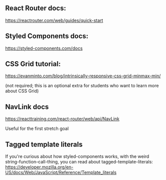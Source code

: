 ## React Router docs:

https://reactrouter.com/web/guides/quick-start

## Styled Components docs:

https://styled-components.com/docs

## CSS Grid tutorial:

https://evanminto.com/blog/intrinsically-responsive-css-grid-minmax-min/

(not required; this is an optional extra for students who want to learn more about CSS Grid)

## NavLink docs

https://reacttraining.com/react-router/web/api/NavLink

Useful for the first stretch goal

## Tagged template literals

If you're curious about how styled-components works, with the weird string-function-call-thing, you can read about tagged-template-literals: https://developer.mozilla.org/en-US/docs/Web/JavaScript/Reference/Template_literals
